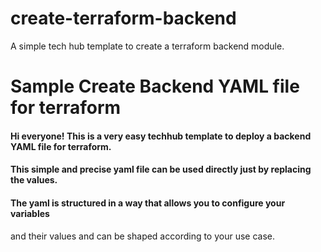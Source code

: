 # create-terraform-backend
A simple tech hub template to create a terraform backend module.

# Sample Create Backend YAML file for terraform

#### Hi everyone! This is a very easy techhub template to deploy a backend YAML file for terraform. 
#### This simple and precise yaml file can be used directly just by replacing the values.
#### The yaml is structured in a way that allows you to configure your variables 
and their values and can be shaped according to your use case.
